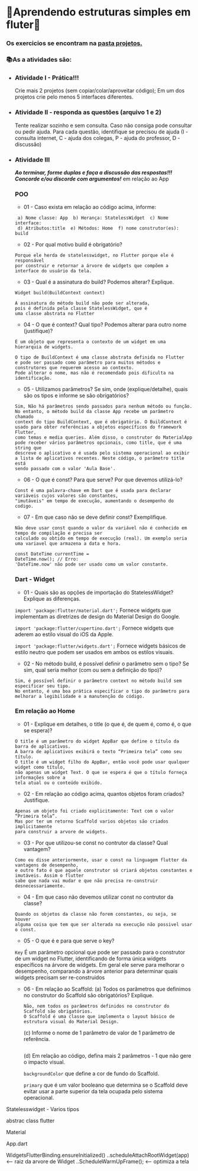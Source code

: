 # 🤯Aprendendo estruturas simples em fluter🤯

### Os exercicios se encontram na [pasta projetos.](https://github.com/caduHD4/Mobile-IFPR/tree/main/Projetos/projeto1/lib)

### 📚As a atividades são:
* ### Atividade I - Prática!!!
    Crie mais 2 projetos (sem copiar/colar/aproveitar código);
    Em um dos projetos crie pelo menos 5 interfaces diferentes.

* ### Atividade II - responda as questões (arquivo 1 e 2)
    Tente realizar sozinho e sem consulta. Caso não consiga pode consultar ou pedir ajuda.
    Para cada questão, identifique se precisou de ajuda (I - consulta internet, C - ajuda dos colegas, P - ajuda do professor, D - discussão)
  
* ### Atividade III
    ___Ao terminar, forme duplas e faça a discussão das respostas!!! Concorde e/ou discorde com argumentos!___
    em relação ao App
    
   ### POO
   * 01 - Caso exista em relação ao código acima, informe:
   ```
    a) Nome classe: App  b) Herança: StatelessWidget  c) Nome interface: 
    d) Atributos:title  e) Métodos: Home  f) nome construtor(es): build
    ```
  * 02 - Por qual motivo build é obrigatório?
  ```
  Porque ele herda de statelesswidget, no Flutter porque ele é responsável
  por construir e retornar a árvore de widgets que compõem a interface do usuário da tela.
  ```
  * 03 - Qual é a assinatura do build? Podemos alterar? Explique.
  ```
  Widget build(BuildContext context)
  
  A assinatura do método build não pode ser alterada,
  pois é definida pela classe StatelessWidget, que é
  uma classe abstrata no Flutter
  ```
  * 04 - O que é context? Qual tipo? Podemos alterar para outro nome (justifique)?
  ```
  É um objeto que representa o contexto de um widget em uma hierarquia de widgets.
  
  O tipo de BuildContext é uma classe abstrata definida no Flutter
  e pode ser passado como parâmetro para muitos métodos e
  construtores que requerem acesso ao contexto.
  Pode alterar o nome, mas não é recomendado pois dificulta na identificação.
  ```
  * 05 - Utilizamos parâmetros? Se sim, onde (explique/detalhe), quais são os tipos e informe se são obrigatórios?
  ```
  Sim, Não há parâmetros sendo passados para nenhum método ou função. No entanto, o método build da classe App recebe um parâmetro chamado
  context do tipo BuildContext, que é obrigatório. O BuildContext é usado para obter referências a objetos específicos do framework Flutter,
  como temas e media queries. Além disso, o construtor do MaterialApp pode receber vários parâmetros opcionais, como title, que é uma string que
  descreve o aplicativo e é usada pelo sistema operacional ao exibir a lista de aplicativos recentes. Neste código, o parâmetro title está
  sendo passado com o valor 'Aula Base'.
  ```
  * 06 - O que é const? Para que serve? Por que devemos utilizá-lo?
  ```
  Const é uma palavra-chave em Dart que é usada para declarar variáveis cujos valores são constantes,
  "imutáveis" em tempo de execução, aumentando o desempenho do codigo.
  ```
  * 07 - Em que caso não se deve definir const? Exemplifique.
  ```
  Não deve usar const quando o valor da variável não é conhecido em tempo de compilação e precisa ser
  calculado ou obtido em tempo de execução (real). Um exemplo seria  uma variavel que armazena a data e hora.
  ```
  ```
  const DateTime currentTime =
  DateTime.now(); // Erro:
  'DateTime.now' não pode ser usado como um valor constante.
  ```
    
  ### Dart - Widget
  * 01 - Quais são as opções de importação do StatelessWidget? Explique as diferenças.
 
  ``` import 'package:flutter/material.dart'; ``` Fornece widgets que implementam as diretrizes de design do Material Design do Google.
  
  ``` import 'package:flutter/cupertino.dart'; ``` Fornece widgets que aderem ao estilo visual do iOS da Apple.
  
  ``` import 'package:flutter/widgets.dart'; ``` Fornece widgets básicos de estilo neutro que podem ser usados em ambos os estilos visuais.
  
  * 02 - No método build, é possível definir o parâmetro sem o tipo? Se sim, qual seria melhor (com ou sem a definição do tipo)?
  ```
  Sim, é possível definir o parâmetro context no método build sem especificar seu tipo.
  No entanto, é uma boa prática especificar o tipo do parâmetro para melhorar a legibilidade e a manutenção do código.
  ```
 
  ### Em relação ao Home
  * 01 - Explique em detalhes, o title (o que é, de quem é, como é, o que se espera)?
  ```
  O title é um parâmetro do widget AppBar que define o título da barra de aplicativos.
  A barra de aplicativos exibirá o texto “Primeira tela” como seu título.
  O title é um widget filho do AppBar, então você pode usar qualquer widget como título,
  não apenas um widget Text. O que se espera é que o título forneça informações sobre a
  tela atual ou o conteúdo exibido.
  ```
  * 02 - Em relação ao código acima, quantos objetos foram criados? Justifique.
  ```
  Apenas um objeto foi criado explicitamente: Text com o valor “Primeira tela”.
  Mas por ter um retorno Scaffold varios objetos são criados implicitamente
  para construir a arvore de widgets.
  ```
  
  * 03 - Por que utilizou-se const no contrutor da classe? Qual vantagem?
  ```
  Como eu disse anteriormente, usar o const na linguagem flutter da vantagens de desempenho,
  e outro fato é que aquele construtor só criará objetos constantes e imutáveis. Assim o flutter
  sabe que nada vai mudar e que não precisa re-construir desnecessariamente. 
  ```
  * 04 - Em que caso não devemos utilizar const no contrutor da classe?
  ```
  Quando os objetos da classe não forem constantes, ou seja, se houver
  alguma coisa que tem que ser alterada na execução não possivel usar o const.
  ```
  * 05 - O que é e para que serve o key?

  ```Key``` É um parâmetro opcional que pode ser passado para o construtor de um widget no Flutter, identificando de forma única widgets específicos na árvore de widgets.
  Em geral ele serve para melhorar o desempenho, comparando a árvore anterior para determinar quais widgets precisam ser re-construidos
  * 06 - Em relação ao Scaffold:
    (a) Todos os parâmetros que definimos no construtor do Scaffold são obrigatórios? Explique.
    ```
    Não, nem todos os parâmetros definidos no construtor do Scaffold são obrigatórios.
    O Scaffold é uma classe que implementa o layout básico de estrutura visual do Material Design.
    ```
     (c) Informe o nome de 1 parâmetro de valor de 1 parâmetro de referência.
     ```
   
     ```
    (d) Em relação ao código, defina mais 2 parâmetros - 1 que não gere o impacto visual.
    
    ```backgroundColor``` que define a cor de fundo do Scaffold.
    
    ```primary``` que é um valor booleano que determina se o Scaffold deve evitar usar
    a parte superior da tela ocupada pelo sistema operacional.
    
    
Statelesswidget - Varios tipos

abstrac class flutter

Material

App.dart

WidgetsFlutterBinding.ensureInitialized()
..scheduleAttachRootWidget(app) <-- raiz da arvore de Widget
..ScheduleWarmUpFrame();  <-- optimiza a tela
